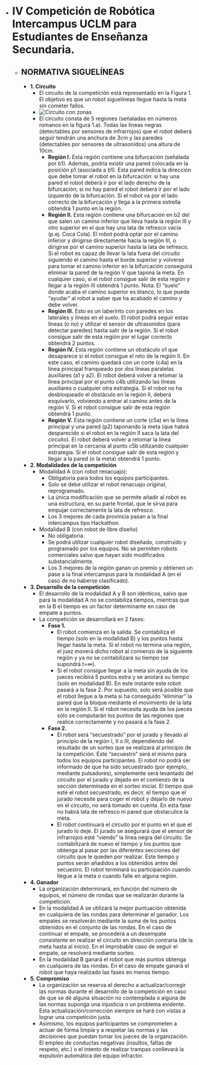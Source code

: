 - # IV Competición de Robótica Intercampus UCLM para Estudiantes de Enseñanza Secundaria.
	- ## NORMATIVA SIGUELÍNEAS
		- **1. Circuito**
			- El circuito de la competición está representado en la Figura 1. El objetivo es que un robot siguelíneas llegue hasta la meta sin cometer fallos.
			- ![Circuito con zonas](https://github.com/83nls3rfj/robot-sigue-lineas/assets/162126995/93235c48-3bba-4765-a93b-fc46bf6deadc)
			- El circuito consta de 5 regiones (señaladas en números romanos en la figura 1.a). Todas las líneas negras (detectables por sensores de infrarrojos) que el robot deberá seguir tendrán una anchura de 3cm y las paredes (detectables por sensores de ultrasonidos) una altura de 10cm.
				- **Región I.** Esta región contiene una bifurcación (señalada por b1). Además, podría existir una pared colocada en la posición p1 (asociada a b1). Esta pared indica la dirección que debe tomar el robot en la bifurcación: si hay una pared el robot deberá ir por el lado derecho de la bifurcación; si no hay pared el robot deberá ir por el lado izquierdo de la bifurcación. Si el robot va por el lado correcto de la bifurcación y llega a la primera estrella obtendrá 1 punto en la región.
				- **Región II.** Esta región contiene una bifurcación en b2 del que salen un camino inferior que lleva hasta la región III y otro superior en el que hay una lata de refresco vacía (p.ej. Coca Cola). El robot podrá optar por el camino inferior y dirigirse directamente hacia la región III, o dirigirse por el camino superior hasta la lata de refresco. Si el robot es capaz de llevar la lata fuera del circuito siguiendo el camino hasta el borde superior y volverse para tomar el camino inferior en la bifurcación conseguirá eliminar la pared de la región V que tapona la meta. En cualquier caso, si el robot consigue salir de esta región y llegar a la región III obtendrá 1 punto. Nota: El “suelo” donde acaba el camino superior es blanco, lo que puede “ayudar” al robot a saber que ha acabado el camino y debe volver.
				- **Región III.** Esto es un laberinto con paredes en los laterales y líneas en el suelo. El robot podrá seguir estas líneas (o no) y utilizar el sensor de ultrasonidos (para detectar paredes) hasta salir de la región. Si el robot consigue salir de esta región por el lugar correcto obtendrá 2 puntos.
				- **Región IV.** Esta región contiene un obstáculo o1 que desaparece si el robot consigue el reto de la región II. En este caso, el camino quedará con un corte (c4a) en la línea principal franqueado por dos líneas paralelas auxiliares (a1 y a2). El robot deberá volver a retomar la línea principal por el punto c4b utilizando las líneas auxiliares o cualquier otra estrategia. Si el robot no ha desbloqueado el obstáculo en la región II, deberá esquivarlo, volviendo a entrar al camino antes de la región V. Si el robot consigue salir de esta región obtendrá 1 punto.
				- **Región V.** Esta región contiene un corte (c5a) en la línea principal y una pared (p2) taponando la meta (que habrá desparecido si el robot en la región II saca la lata del circuito). El robot deberá volver a retomar la línea principal en la cercanía al punto c5b utilizando cualquier estrategia. Si el robot consigue salir de esta región y llegar a la pared (o la meta) obtendrá 1 punto.
		- **2. Modalidades de la competición**
			- Modalidad A (con robot renacuajo):
				- Obligatoria para todos los equipos participantes.
				- Solo se debe utilizar el robot renacuajo original, reprogramado.
				- La única modificación que se permite añadir al robot es una estructura, en su parte frontal, que le sirva para empujar correctamente la lata de refresco.
				- Los 3 mejores de cada provincia pasan a la final intercampus tipo Hackathon.
			- Modalidad B (con robot de libre diseño)
				- No obligatoria.
				- Se podrá utilizar cualquier robot diseñado, construido y programado por los equipos. No se permiten robots comerciales salvo que hayan sido modificados substancialmente.
				- Los 3 mejores de la región ganan un premio y obtienen un pase a la final intercampus para la modalidad A (en el caso de no haberse clasificado).
		- **3. Desarrollo de la competición**
			- El desarrollo de la modalidad A y B son idénticos, salvo que para la modalidad A no se contabiliza tiempos, mientras que en la B el tiempo es un factor determinante en caso de empate a puntos.
			- La competición se desarrollará en 2 fases:
				- **Fase 1.**
					- El robot comienza en la salida. Se contabiliza el tiempo (solo en la modalidad B) y los puntos hasta llegar hasta la meta. Si el robot no termina una región, el juez moverá dicho robot al comienzo de la siguiente región y ya no se contabilizará su tiempo (se supondrá t=∞).
					- Si el robot consigue llegar a la meta sin ayuda de los jueces recibirá 5 puntos extra y se anotará su tiempo (solo en modalidad B). En este instante este robot pasará a la fase 2. Por supuesto, solo será posible que el robot llegue a la meta si ha conseguido “eliminar” la pared que la bloque mediante el movimiento de la lata en la región II. Si el robot necesita ayuda de los jueces sólo se computarán los puntos de las regiones que realice correctamente y no pasará a la fase 2.
				- **Fase 2.**
					- El robot será “secuestrado” por el jurado y llevado al principio de la región I, II o III, dependiendo del resultado de un sorteo que se realizará al principio de la competición. Este “secuestro” será el mismo para todos los equipos participantes. El robot no podrá ser informado de que ha sido secuestrado (por ejemplo, mediante pulsadores), simplemente será levantado del circuito por el jurado y dejado en el comienzo de la sección determinada en el sorteo inicial. El tiempo que esté el robot secuestrado, es decir, el tiempo que el jurado necesite para coger el robot y dejarlo de nuevo en el circuito, no será tomado en cuenta. En esta fase no habrá lata de refresco ni pared que obstaculice la meta.
					- El robot continuará el circuito por el punto en el que el jurado lo deje. El jurado se asegurará que el sensor de infrarrojos esté “viendo” la línea negra del circuito. Se contabilizará de nuevo el tiempo y los puntos que obtenga al pasar por las diferentes secciones del circuito que le queden por realizar. Este tiempo y puntos serán añadidos a los obtenidos antes del secuestro. El robot terminará su participación cuando llegue a la meta o cuando falle en alguna región.
		- **4. Ganador**
			- La organización determinará, en función del número de equipos, el número de rondas que se realizarán durante la competición.
			- En la modalidad A se utilizará la mejor puntuación obtenida en cualquiera de las rondas para determinar el ganador. Los empates se resolverán mediante la suma de los puntos obtenidos en el conjunto de las rondas. En el caso de continuar el empate, se procederá a un desempate consistente en realizar el circuito en dirección contraria (de la meta hasta al inicio). En el improbable caso de seguir el empate, se resolverá mediante sorteo.
			- En la modalidad B ganará el robot que más puntos obtenga en cualquiera de las rondas. En el caso de empate ganará el robot que haya realizado las fases en menos tiempo.
		- **5. Compromiso**
			- La organización se reserva el derecho a actualizar/corregir las normas durante el desarrollo de la competición en caso de que se dé alguna situación no contemplada o alguna de las normas suponga una injusticia o un problema evidente. Esta actualización/corrección siempre se hará con vistas a lograr una competición justa.
			- Asimismo, los equipos participantes se comprometen a actuar de forma limpia y a respetar las normas y las decisiones que puedan tomar los jueces de la organización. El empleo de conductas negativas (insultos, faltas de respeto, etc.) o el intento de realizar trampas conllevará la expulsión automática del equipo infractor.
